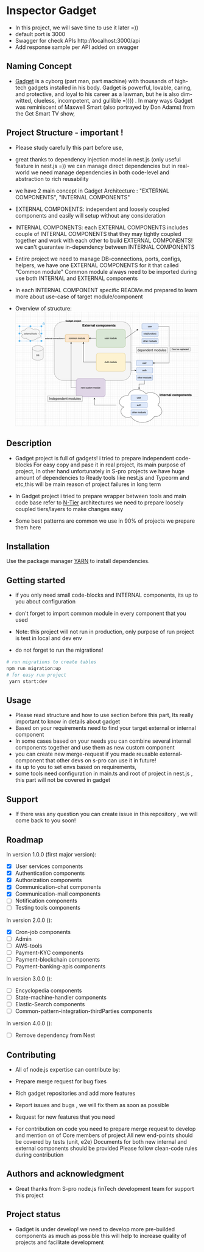 # Inspector Gadget
- In this project, we will save time to use it later =))
- default port is 3000
- Swagger for check APIs http://localhost:3000/api
- Add response sample per API added on swagger 

## Naming Concept

- [Gadget](https://en.wikipedia.org/wiki/Inspector_Gadget) is a cyborg (part man, part machine) with thousands of high-tech gadgets installed in his body. Gadget is powerful, lovable, caring, and protective, and loyal to his career as a lawman, but he is also dim-witted, clueless, incompetent, and gullible =)))) . In many ways Gadget was reminiscent of Maxwell Smart (also portrayed by Don Adams) from the Get Smart TV show,

## Project Structure - important !
- Please study carefully this part before use, 
- great thanks to dependency injection model in nest.js (only useful feature in nest.js =)) we can manage 
direct dependencies but in real-world we need manage dependencies in both code-level and abstraction to rich reusability
- we have 2 main concept in Gadget Architecture : "EXTERNAL COMPONENTS", "INTERNAL COMPONENTS"
- EXTERNAL COMPONENTS: independent and loosely coupled components and easily will setup without any consideration
- INTERNAL COMPONENTS: each EXTERNAL COMPONENTS includes couple of INTERNAL COMPONENTS that they may tightly coupled together and work with each other to build EXTERNAL COMPONENTS! we can't guarantee in-dependency between INTERNAL COMPONENTS
- Entire project we need to manage DB-connections, ports, configs, helpers, we have one EXTERNAL COMPONENTS for it that called "Common module" Common module always need to be imported during use both 
INTERNAL and EXTERNAL components
- In each INTERNAL COMPONENT specific READMe.md prepared to learn more about use-case of target module/component

- Overview of structure: 
![Structures overview](assets/read-md-main.png)
## Description
- Gadget project is full of gadgets! i tried to prepare independent code-blocks
For easy copy and pase it in real project, its main purpose of project,
In other hand unfortunately in S-pro projects we have huge amount of dependencies to 
Ready tools like nest.js and Typeorm and etc,this will be main reason of project failures in long term

- In Gadget project i tried to prepare wrapper between tools and main code base
refer to [N-Tier](https://docs.microsoft.com/en-us/azure/architecture/guide/architecture-styles/n-tier#:~:text=An%20N%2Dtier%20architecture%20divides,not%20the%20other%20way%20around.) architectures
we need to prepare loosely coupled tiers/layers to make changes easy

- Some best patterns are common we use in 90% of projects we prepare them here

## Installation

Use the package manager [YARN](https://yarnpkg.com/cli/node) to install dependencies.

## Getting started
- if you only need  small code-blocks and INTERNAL components, its up to you about configuration
- don't forget to import common module in every component that you used  

- Note: this project will not run in production, 
only purpose of run project is test in local and dev env 

- do not forget to run the migrations!

```bash
# run migrations to create tables
npm run migration:up
# for easy run project 
 yarn start:dev

```

## Usage
- Please read structure and how to use section before this part,
 Its really important to know in details about gadget 
- Based on your requirements need to find your target external or internal component
- In some cases based on your needs you can combine several internal components together and use them as new custom component
- you can create new merge-request if you made reusable external-component that other devs on s-pro can use it in future!
- its up to you to set envs based on requirements, 
- some tools need configuration in main.ts and root of project in nest.js , this part will not be covered in gadget

## Support
- If there was any question you can create issue in this repository , we will come back to you soon! 
## Roadmap

In version 1.0.0 (first major version): 
- [x] User services components
- [x] Authentication components
- [X] Authorization components
- [X] Communication-chat components
- [x] Communication-mail components
- [ ] Notification components
- [ ] Testing tools components

In version 2.0.0 (): 
- [X] Cron-job components
- [ ] Admin 
- [ ] AWS-tools
- [ ] Payment-KYC components
- [ ] Payment-blockchain components
- [ ] Payment-banking-apis components

In version 3.0.0 (): 
- [ ] Encyclopedia components
- [ ] State-machine-handler components
- [ ] Elastic-Search components
- [ ] Common-pattern-integration-thirdParties components

In version 4.0.0 ():
- [ ] Remove dependency from Nest

## Contributing

- All of node.js expertise can contribute by:

- Prepare merge request for bug fixes
- Rich gadget repositories and add more features
- Report issues and bugs , we will fix them as soon as possible
- Request for new features that you need

- For contribution on code you need to prepare merge request to develop and mention on of 
Core members of project
All new end-points should be covered by tests (unit, e2e)
Documents for both new internal and external components should be provided
Please follow clean-code rules during contribution
## Authors and acknowledgment

- Great thanks from S-pro node.js finTech development team for support this project

## Project status

- Gadget is under develop! we need to develop more pre-builded components as much as possible
this will help to increase quality of projects and facilitate development  
